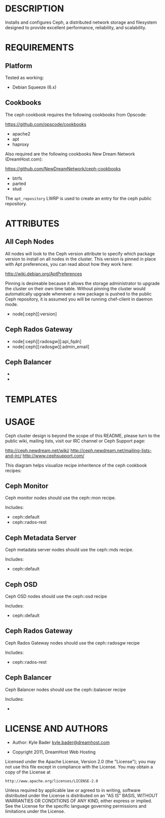 DESCRIPTION
===========

Installs and configures Ceph, a distributed network storage and filesystem designed to provide excellent performance, reliability, and scalability.

REQUIREMENTS
============

Platform
--------

Tested as working:
 * Debian Squeeze (6.x)

Cookbooks
---------

The ceph cookbook requires the following cookbooks from Opscode:

https://github.com/opscode/cookbooks

* apache2
* apt
* haproxy

Also required are the following cookbooks New Dream Network (DreamHost.com):

https://github.com/NewDreamNetwork/ceph-cookbooks

* btrfs
* parted
* stud

The `apt_repository` LWRP is used to create an entry for the ceph public 
repository.

ATTRIBUTES
==========

All Ceph Nodes
--------------

All nodes will look to the Ceph version attribute to specify which package
version to install on all nodes in the cluster. This version is pinned in
place with Apt preferences, you can read about how they work here:

http://wiki.debian.org/AptPreferences

Pinning is desireable because it allows the storage administrator to upgrade
the cluster on their own time table. Without pinning the cluster would 
automatically upgrade whenever a new package is pushed to the public Ceph
repository, it is assumed you will be running chef-client in daemon mode.

* node[:ceph][:version]

Ceph Rados Gateway
------------------

* node[:ceph][:radosgw][:api_fqdn]
* node[:ceph][:radosgw][:admin_email]

Ceph Balancer
-------------

*
*

TEMPLATES
=========

USAGE
=====

Ceph cluster design is beyond the scope of this README, please turn to the
public wiki, mailing lists, visit our IRC channel or Ceph Support page:

http://ceph.newdream.net/wiki/
http://ceph.newdream.net/mailing-lists-and-irc/
http://www.cephsupport.com/

This diagram helps visualize recipe inheritence of the ceph cookbook recipes:

 <diagram url>

Ceph Monitor
------------

Ceph monitor nodes should use the ceph::mon recipe. 

Includes:

* ceph::default
* ceph::rados-rest

Ceph Metadata Server
--------------------

Ceph metadata server nodes should use the ceph::mds recipe.

Includes:

* ceph::default

Ceph OSD
--------

Ceph OSD nodes should use the ceph::osd recipe

Includes:

* ceph::default

Ceph Rados Gateway
------------------

Ceph Rados Gateway nodes should use the ceph::radosgw recipe

Includes:

* ceph::rados-rest

Ceph Balancer
-------------

Ceph Balancer nodes should use the ceph::balancer recipe

Includes:

* 

LICENSE AND AUTHORS
===================

* Author: Kyle Bader <kyle.bader@dreamhost.com>

* Copyright 2011, DreamHost Web Hosting

Licensed under the Apache License, Version 2.0 (the "License");
you may not use this file except in compliance with the License.
You may obtain a copy of the License at

    http://www.apache.org/licenses/LICENSE-2.0

 Unless required by applicable law or agreed to in writing, software
 distributed under the License is distributed on an "AS IS" BASIS,
 WITHOUT WARRANTIES OR CONDITIONS OF ANY KIND, either express or implied.
 See the License for the specific language governing permissions and
 limitations under the License.
